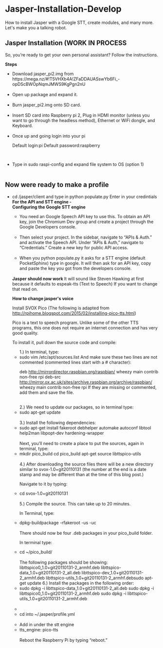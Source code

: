 # Jasper-Installation-Develop
How to install Jasper with a Google STT, create modules, and many more. Let's make you a talking robot.

<h2><b>Jasper Installation (WORK IN PROCESS</b></h2>

So, you’re ready to get your own personal assistant? Follow the instructions.

<b>Steps</b>
<ul>

  <li>Download jasper_pi2.img from https://mega.nz/#!T5VHXb4A!ZFaDDAUASswYb6Fi_-opDScBWOpNqmJMWS9KgPgn2nU </li><br>

<li>Open up package and expand it. </li><br>


<li>Burn jasper_pi2.img onto SD card.</li><br>


<li>Insert SD card into Raspberry pi 2, Plug in HDMI monitor (unless you want to go through the headless method), Ethernet or WiFi dongle, and Keyboard.</li><br>

<li>Once up and going login into your pi

Default login:pi Default password:raspberry</li><br>

<li>Type in sudo raspi-config and expand file system to OS (option 1)</li><br>
</ul>

<h2> <b> Now were ready to make a profile</b> </h2>
<ul>
<li>cd /jasper/client and type in python populate.py
Enter in your credintials
</li>
<b>For the API and STT engine -</b> 
<br>
<b>Configuring the Google STT engine</b>
<ul>
  <li>You need an Google Speech API key to use this. To obtain an API key, join the Chromium Dev group and create a project through the Google Developers console.</li><br>
<li>
Then select your project. In the sidebar, navigate to “APIs & Auth.” and activate the Speech API. Under “APIs & Auth,” navigate to “Credentials.” Create a new key for public API access.</li><br>
<li>
When you python populate.py it asks for a STT engine (default PocketSphinx) type in google.
It will then ask for an API key, copy and paste the key you got from the developers console.
</li></ul><br>
<b> Jasper should now work </b>
It will sound like Steven Hawking at first because it defaults to espeak-tts (Text to Speech)
If you want to change that read on.<br>

<b> How to change jasper's voice </b>

Install SVOX Pico
(The following is adapted from http://rpihome.blogspot.com/2015/02/installing-pico-tts.html)

Pico is a text to speech program.  Unlike some of the other TTS programs, this one does not require an internet connection and has very good quality.

To install it, pull down the source code and compile:
<ul>
1.) In terminal, type:
<li>
sudo vim /etc/apt/sources.list
And make sure these two lines are not commented (commented lines start with a # character):

deb http://mirrordirector.raspbian.org/raspbian/ wheezy main contrib non-free rpi
deb-src http://mirror.ox.ac.uk/sites/archive.raspbian.org/archive/raspbian/ wheezy main contrib non-free rpi
If they are missing or commented, add them and save the file.
</li><br>
2.) We need to update our packages, so in terminal type:
<li>
sudo apt-get update
</li><br>
3.) Install the following dependencies:
<li>
sudo apt-get install fakeroot debhelper automake autoconf libtool help2man libpopt-dev hardening-wrapper
</li><br>
Next, you’ll need to create a place to put the sources, again in terminal, type:
<li>
mkdir pico_build
cd pico_build
apt-get source libttspico-utils
</li><br>
4.) After downloading the source files there will be a new directory similar to svox-1.0+git20110131 (the number at the end is a date stamp and may be different than at the time of this blog post.)

Navigate to it by typing:
<li>
cd svox-1.0+git20110131
</li><br>
5.) Compile the source.  This can take up to 20 minutes.

In Terminal, type:
<li>
dpkg-buildpackage -rfakeroot -us -uc
</li><br>
There should now be four .deb packages in your pico_build folder.

In terminal type:
<li>
cd ~/pico_build/
</li><br>
The following packages should be showing:
<br>
libttspico0_1.0+git20110131-2_armhf.deb
libttspico-data_1.0+git20110131-2_all.deb
libttspico-dev_1.0+git20110131-2_armhf.deb
libttspico-utils_1.0+git20110131-2_armhf.debsudo apt-get update
6.) Install the packages in the following order:
<li>
sudo dpkg -i libttspico-data_1.0+git20110131-2_all.deb
sudo dpkg -i libttspico0_1.0+git20110131-2_armhf.deb
sudo dpkg -i libttspico-utils_1.0+git20110131-2_armhf.deb</li>
<br><li>
<li>
cd into ~/.jasper/profile.yml </li><br>
<li> Add in under the stt engine </li>
<li> tts_engine: pico-tts
</li><br>
Reboot the Raspberry Pi by typing “reboot.”</li></ul>
<br>
